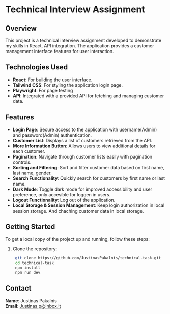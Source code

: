 # Technical Interview Assignment

## Overview

This project is a technical interview assignment developed to demonstrate my skills in React, API integration. The application provides a customer management interface features for user interaction.

## Technologies Used

- **React**: For building the user interface.
- **Tailwind CSS**: For styling the application login page.
- **Playwright**: For page testing
- **API**: Integrated with a provided API for fetching and managing customer data.

## Features

- **Login Page**: Secure access to the application with username(Admin) and password(Admin) authentication.
- **Customer List**: Displays a list of customers retrieved from the API.
- **More Information Button**: Allows users to view additional details for each customer.
- **Pagination**: Navigate through customer lists easily with pagination controls.
- **Sorting and Filtering**: Sort and filter customer data based on first name, last name, gender.
- **Search Functionality**: Quickly search for customers by first name or last name.
- **Dark Mode**: Toggle dark mode for improved accessibility and user preference, only accesible for loggen in users.
- **Logout Functionality**: Log out of the application.
- **Local Storage & Session Management**: Keep login authorization in local session storage. And chaching customer data in local storage.

## Getting Started

To get a local copy of the project up and running, follow these steps:

1. Clone the repository:
   ```bash
    git clone https://github.com/JustinasPakalnis/technical-task.git
    cd technical-task
    npm install
    npm run dev
   ```

## Contact

**Name**: Justinas Pakalnis  
**Email**: [Justinas.p@inbox.lt](mailto:Justinas.p@inbox.lt)

